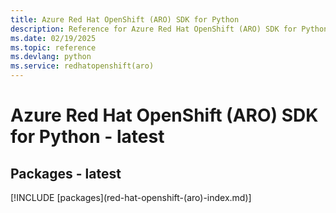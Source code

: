 ```yaml
---
title: Azure Red Hat OpenShift (ARO) SDK for Python
description: Reference for Azure Red Hat OpenShift (ARO) SDK for Python
ms.date: 02/19/2025
ms.topic: reference
ms.devlang: python
ms.service: redhatopenshift(aro)
---
```

# Azure Red Hat OpenShift (ARO) SDK for Python - latest
## Packages - latest
[!INCLUDE [packages](red-hat-openshift-(aro\)-index.md)]